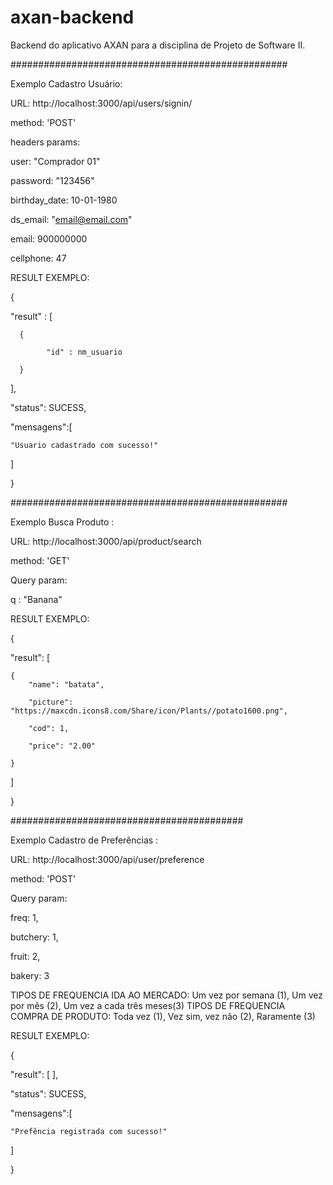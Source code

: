 # axan-backend
Backend do aplicativo AXAN para a disciplina de Projeto de Software II.

##################################################

Exemplo Cadastro Usuário:

URL: http://localhost:3000/api/users/signin/

method: 'POST'


headers params:

user: "Comprador 01"

password: "123456"

birthday_date: 10-01-1980

ds_email: "email@email.com"

email: 900000000

cellphone: 47


RESULT EXEMPLO:

{

  "result" : [

      {
            
            "id" : nm_usuario  
        
      }
  
  ],
  
  "status": SUCESS,
  
  "mensagens":[
  
    "Usuario cadastrado com sucesso!"
  
  ]
  
}

##################################################

Exemplo Busca Produto :

URL: http://localhost:3000/api/product/search

method: 'GET'


Query param:

q : "Banana"


RESULT EXEMPLO:

{

  "result": [

    {
        "name": "batata",
  
        "picture": "https://maxcdn.icons8.com/Share/icon/Plants//potato1600.png",
      
        "cod": 1,
      
        "price": "2.00"
    
    }
  
  ]

}

##########################################


Exemplo Cadastro de Preferências :

URL: http://localhost:3000/api/user/preference

method: 'POST'


Query param:

freq: 1,

butchery: 1,

fruit: 2,

bakery: 3

TIPOS DE FREQUENCIA IDA AO MERCADO: Um vez por semana (1), Um vez por mês (2), Um vez a cada três meses(3)
TIPOS DE FREQUENCIA COMPRA DE PRODUTO: Toda vez (1), Vez sim, vez não (2), Raramente (3)

RESULT EXEMPLO:

{

  "result": [ ],
  
  "status": SUCESS,
  
  "mensagens":[
  
    "Prefência registrada com sucesso!"
  
  ]

}

